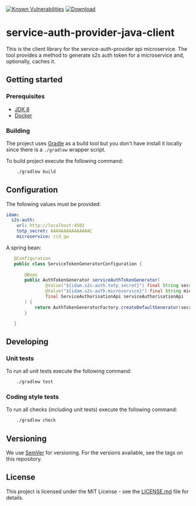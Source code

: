 [![Known Vulnerabilities](https://snyk.io/test/github/hmcts/service-auth-provider-java-client/badge.svg)](https://snyk.io/test/github/hmcts/service-auth-provider-java-client)
[ ![Download](https://api.bintray.com/packages/hmcts/hmcts-maven/service-auth-provider-client/images/download.svg) ](https://bintray.com/hmcts/hmcts-maven/service-auth-provider-client/_latestVersion)

# service-auth-provider-java-client

This is the client library for the service-auth-provider api microservice.
The tool provides a method to generate s2s auth token for a microservice and, optionally, caches it.


## Getting started

### Prerequisites

- [JDK 8](https://www.oracle.com/java)
- [Docker](https://www.docker.com)

### Building

The project uses [Gradle](https://gradle.org) as a build tool but you don't have install it locally since there is a
`./gradlew` wrapper script.  

To build project execute the following command:

```bash
    ./gradlew build
```
## Configuration
The following values must be provided:
```yaml
idam:
  s2s-auth:
    url: http://localhost:4502
    totp_secret: AAAAAAAAAAAAAAAC
    microservice: ccd_gw
```

A spring bean:
```java
   @Configuration
   public class ServiceTokenGeneratorConfiguration {
   
       @Bean
       public AuthTokenGenerator serviceAuthTokenGenerator(
               @Value("${idam.s2s-auth.totp_secret}") final String secret,
               @Value("${idam.s2s-auth.microservice}") final String microService,
               final ServiceAuthorisationApi serviceAuthorisationApi
       ) {
           return AuthTokenGeneratorFactory.createDefaultGenerator(secret, microService, serviceAuthorisationApi);
       }

   }
``` 

## Developing

### Unit tests

To run all unit tests execute the following command:

```bash
    ./gradlew test
```

### Coding style tests

To run all checks (including unit tests) execute the following command:

```bash
    ./gradlew check
```

## Versioning

We use [SemVer](http://semver.org/) for versioning.
For the versions available, see the tags on this repository.

## License

This project is licensed under the MIT License - see the [LICENSE.md](LICENSE.md) file for details.
